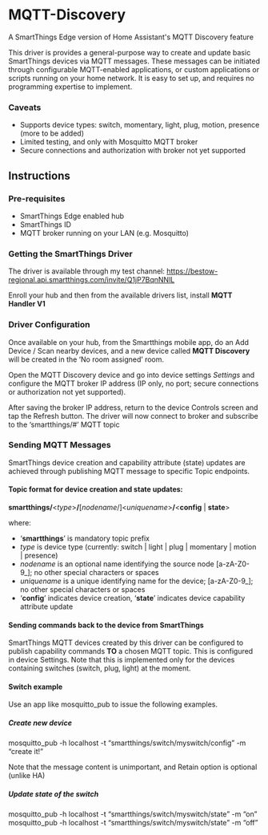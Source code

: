 # MQTT-Discovery
A SmartThings Edge version of Home Assistant's MQTT Discovery feature

This driver is provides a general-purpose way to create and update basic SmartThings devices via MQTT messages. These messages can be initiated through configurable MQTT-enabled applications, or custom applications or scripts running on your home network. It is easy to set up, and requires no programming expertise to implement.

### Caveats
- Supports device types: switch, momentary, light, plug, motion, presence (more to be added)
- Limited testing, and only with Mosquitto MQTT broker
- Secure connections and authorization with broker not yet supported

## Instructions

### Pre-requisites
- SmartThings Edge enabled hub
- SmartThings ID
- MQTT broker running on your LAN (e.g. Mosquitto)

### Getting the SmartThings Driver
The driver is available through my test channel:  https://bestow-regional.api.smartthings.com/invite/Q1jP7BqnNNlL

Enroll your hub and then from the available drivers list, install **MQTT Handler V1**

### Driver Configuration

Once available on your hub, from the Smartthings mobile app, do an Add Device / Scan nearby devices, and a new device called **MQTT Discovery** will be created in the ‘No room assigned’ room.

Open the MQTT Discovery device and go into device settings *Settings* and configure the MQTT broker IP address (IP only, no port; secure connections or authorization not yet supported).

After saving the broker IP address, return to the device Controls screen and tap the Refresh button. The driver will now connect to broker and subscribe to the ‘smartthings/#’ MQTT topic

### Sending MQTT Messages

SmartThings device creation and capability attribute (state) updates are achieved through publishing MQTT message to specific Topic endpoints.  

#### Topic format for device creation and state updates:

**smartthings/**\<*type*\>**/**[*nodename*/]\<*uniquename*\>**/**\<**config** | **state**\>

where:

- ‘**smartthings**’ is mandatory topic prefix
- *type* is device type (currently: switch | light | plug | momentary | motion | presence)
- *nodename* is an optional name identifying the source node \[a-zA-Z0-9_\]; no other special characters or spaces
- *uniquename* is a unique identifying name for the device; \[a-zA-Z0-9_\]; no other special characters or spaces
- ‘**config**’ indicates device creation, ‘**state**’ indicates device capability attribute update

#### Sending commands back to the device from SmartThings

SmartThings MQTT devices created by this driver can be configured to publish capability commands **TO** a chosen MQTT topic. This is configured in device Settings. Note that this is implemented only for the devices containing switches (switch, plug, light) at the moment.

#### Switch example

Use an app like mosquitto_pub to issue the following examples.

##### Create new device

mosquitto_pub -h localhost -t “smartthings/switch/myswitch/config” -m “create it!”

Note that the message content is unimportant, and Retain option is optional (unlike HA)

##### Update state of the switch

mosquitto_pub -h localhost -t “smartthings/switch/myswitch/state” -m “on”
mosquitto_pub -h localhost -t “smartthings/switch/myswitch/state” -m “off”

